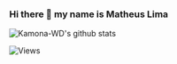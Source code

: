 ### Hi there 👋 my name is Matheus Lima

![Kamona-WD's github stats](https://github-readme-stats.vercel.app/api?username=limatheus&show_icons=true&theme=default&include_all_commits=true)

![Views](https://komarev.com/ghpvc/?username=limatheus)
